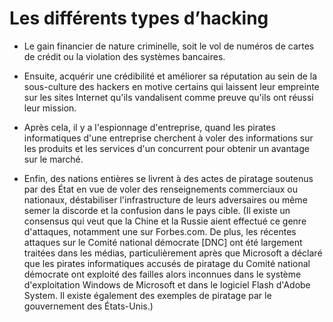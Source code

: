# Les différents types d’hacking

- Le gain financier de nature criminelle, soit le vol de numéros de cartes de crédit ou la violation des systèmes bancaires.

- Ensuite, acquérir une crédibilité et améliorer sa réputation au sein de la sous-culture des hackers en motive certains qui laissent leur empreinte sur les sites Internet qu'ils vandalisent comme preuve qu'ils ont réussi leur mission.
    
- Après cela, il y a l'espionnage d'entreprise, quand les pirates informatiques d'une entreprise cherchent à voler des informations sur les produits et les services d'un concurrent pour obtenir un avantage sur le marché.

- Enfin, des nations entières se livrent à des actes de piratage soutenus par des État en vue de voler des renseignements commerciaux ou nationaux, déstabiliser l'infrastructure de leurs adversaires ou même semer la discorde et la confusion dans le pays cible. (Il existe un consensus qui veut que la Chine et la Russie aient effectué ce genre d'attaques, notamment une sur Forbes.com. De plus, les récentes attaques sur le Comité national démocrate [DNC] ont été largement traitées dans les médias, particulièrement après que Microsoft a déclaré que les pirates informatiques accusés de piratage du Comité national démocrate ont exploité des failles alors inconnues dans le système d'exploitation Windows de Microsoft et dans le logiciel Flash d'Adobe System. Il existe également des exemples de piratage par le gouvernement des États-Unis.)
